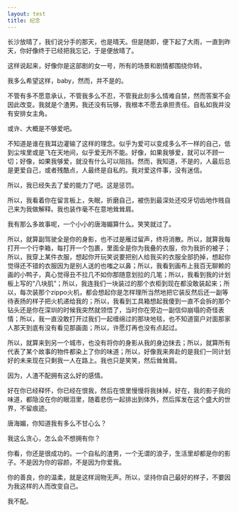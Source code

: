 ```yaml
---
layout: test
title: 纪念
---
```



长沙放晴了，我们说分手的那天，也是晴天。但是随即，便下起了大雨，一直到昨天，你好像终于已经把我忘记，于是便放晴了。

这样说起来，好像你是这部剧的女一号，所有的场景和剧情都围绕你转。

我多么希望这样，baby，然而，并不是的。

不管有多不愿意承认，不管我多么不忍，不管我此刻多么情难自禁，然而答案不会因此改变。我就是个渣男。我还没有玩够，我根本不愿去承担责任。自私如我并没有安排女主角。

或许、大概是不够爱吧。

不知道是谁在我耳边灌输了这样的理念。似乎为爱可以变成多么不一样的自己，低到尘埃里或是飞在天地间，似乎爱无所不能。好像，如果我够爱，就可以不顾一切；好像，如果我够爱，就没有什么可以阻挡。然而，我知道，不是的，人最后总是更爱自己，或者残酷点，人最终是自私的。我对爱这件事，没有迷信。

所以，我已经失去了爱的能力了吧。这是惩罚。

所以，我看着你在留言板上，失眠，折磨自己，被伤到最深处还咬牙切齿地作贱自己来为我做解释。我也装作毫不在意地耸耸肩。

我有那么多故事呢，一个小小的唐海媚算什么。笑笑就过了。

所以，就算副驾驶全是你的身影，也不过是雁过留声，终将消散。所以，就算我每打开一个行李箱，每打开一个包裹，里面全是你为我叠的衣服，你为我折的被子；所以，我穿上某件衣服，想起你开玩笑说要把别人给我买的衣服全部扔掉，想起你觉得还不错的衣服因为是别人送的也嗤之以鼻；所以，我看到画布上我百无聊赖的画的小鸭子，真心觉得丑不拉几不如你那随意划拉的几笔；所以，我看到我的计划板上写的“八块肌”；所以，我连我们一块装过的那个衣柜到现在都没敢装起来；所以，每次装那个zippo火机，都会想起你是怎样理所当然地把它装反然后还一副等待表扬的样子把火机递给我的；所以，我看到工具箱想起我傻到一直不会拆的那个钻头还是你在深圳的时候我突然就领悟了，当时你在旁边一副信仰崩塌的奇怪表情；所以，我一直没敢打开过我们一起缠绵过的那块地毯，也不知道窗户对面那家人那天到底有没有看见那画面；所以，许愿灯再也没有点起过。

所以，就算来到另一个城市，也没有将你的身影从我的身边抹去；所以，就算所有代表了某个故事的物件都染上了你的味道；所以，好像我来奔赴的是我们一同计划好的未来现在只剩我一人在路上。我也只是笑笑，然后耸耸肩。

因为，人渣不配拥有这么好的感情。

好在你已经释怀，你已经在恨我，然后在恨里慢慢将我抹掉，好在，我的影子我的味道，都隐没在你的眼泪里，随着悲伤一起排出到体外，然后挥发在这个盛大的世界，不留痕迹。

唐海媚，你知道我有多么不甘心么？

我这么贪心，怎么会不想拥有你？

你看，你还是很成功的。一个自私的渣男，一个无谓的浪子，生活里却都是你的影子。不是因为你的容颜，不是因为你爱我。

你的善良，你的温柔，就是这样润物无声。所以，坚持你自己最好的样子，不要因为我这样的人而改变自己。

我不配。
